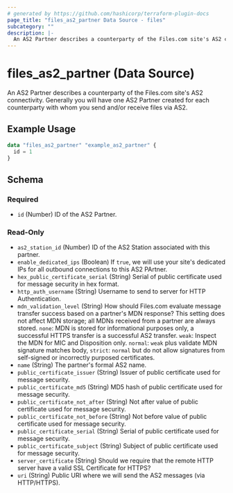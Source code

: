 ```yaml
---
# generated by https://github.com/hashicorp/terraform-plugin-docs
page_title: "files_as2_partner Data Source - files"
subcategory: ""
description: |-
  An AS2 Partner describes a counterparty of the Files.com site's AS2 connectivity. Generally you will have one AS2 Partner created for each counterparty with whom you send and/or receive files via AS2.
---
```


# files_as2_partner (Data Source)

An AS2 Partner describes a counterparty of the Files.com site's AS2 connectivity. Generally you will have one AS2 Partner created for each counterparty with whom you send and/or receive files via AS2.

## Example Usage

```terraform
data "files_as2_partner" "example_as2_partner" {
  id = 1
}
```

<!-- schema generated by tfplugindocs -->
## Schema

### Required

- `id` (Number) ID of the AS2 Partner.

### Read-Only

- `as2_station_id` (Number) ID of the AS2 Station associated with this partner.
- `enable_dedicated_ips` (Boolean) If `true`, we will use your site's dedicated IPs for all outbound connections to this AS2 PArtner.
- `hex_public_certificate_serial` (String) Serial of public certificate used for message security in hex format.
- `http_auth_username` (String) Username to send to server for HTTP Authentication.
- `mdn_validation_level` (String) How should Files.com evaluate message transfer success based on a partner's MDN response?  This setting does not affect MDN storage; all MDNs received from a partner are always stored. `none`: MDN is stored for informational purposes only, a successful HTTPS transfer is a successful AS2 transfer. `weak`: Inspect the MDN for MIC and Disposition only. `normal`: `weak` plus validate MDN signature matches body, `strict`: `normal` but do not allow signatures from self-signed or incorrectly purposed certificates.
- `name` (String) The partner's formal AS2 name.
- `public_certificate_issuer` (String) Issuer of public certificate used for message security.
- `public_certificate_md5` (String) MD5 hash of public certificate used for message security.
- `public_certificate_not_after` (String) Not after value of public certificate used for message security.
- `public_certificate_not_before` (String) Not before value of public certificate used for message security.
- `public_certificate_serial` (String) Serial of public certificate used for message security.
- `public_certificate_subject` (String) Subject of public certificate used for message security.
- `server_certificate` (String) Should we require that the remote HTTP server have a valid SSL Certificate for HTTPS?
- `uri` (String) Public URI where we will send the AS2 messages (via HTTP/HTTPS).
